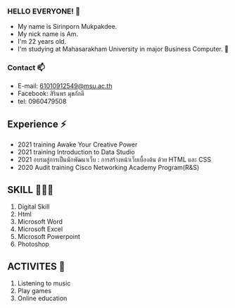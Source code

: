 ###  HELLO EVERYONE! 👋
* My name is Sirinporn Mukpakdee.
* My nick name is Am.
* I'm 22 years old.
* I'm studying at Mahasarakham University in major Business Computer. 👋
### Contact 📫
- E-mail: 61010912549@msu.ac.th
- Facebook: สิรินพร มุขภักดี
- tel: 0960479508
## Experience ⚡ 
- 2021 training Awake Your Creative Power
- 2021 training Introduction to Data Studio
- 2021 อบรมสู่การเป็นนักพัฒนาเว็บ : การสร้างหน้าเว็บเบื้องต้น ด้วย HTML และ CSS
- 2020 Audit training Cisco Networking Academy Program(R&S)
## SKILL 👨🏻‍💻
1. Digital Skill
2. Html
3. Microsoft Word
4. Microsoft Excel
5. Microsoft Powerpoint
6. Photoshop
## ACTIVITES 👾
1. Listening to music
2. Play games
3. Online education
